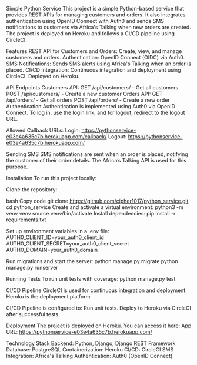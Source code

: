 Simple Python Service
This project is a simple Python-based service that provides REST APIs for managing customers and orders. 
It also integrates authentication using OpenID Connect with Auth0 and sends SMS notifications to customers via Africa's Talking when new orders are created. 
The project is deployed on Heroku and follows a CI/CD pipeline using CircleCI.

Features
    REST API for Customers and Orders: Create, view, and manage customers and orders.
    Authentication: OpenID Connect (OIDC) via Auth0.
    SMS Notifications: Sends SMS alerts using Africa's Talking when an order is placed.
    CI/CD Integration: Continuous integration and deployment using CircleCI.
    Deployed on Heroku.

API Endpoints
    Customers API:
        GET /api/customers/ - Get all customers
        POST /api/customers/ - Create a new customer
    Orders API:
        GET /api/orders/ - Get all orders
        POST /api/orders/ - Create a new order
Authentication
    Authentication is implemented using Auth0 via OpenID Connect. To log in, use the login link, and for logout, redirect to the logout URL.

Allowed Callback URLs:
    Login: https://pythonservice-e03e4a635c7b.herokuapp.com/callback/
    Logout: https://pythonservice-e03e4a635c7b.herokuapp.com/

Sending SMS
    SMS notifications are sent when an order is placed, notifying the customer of their order details. The Africa’s Talking API is used for this purpose.

Installation
To run this project locally:

Clone the repository:

bash
Copy code
git clone https://github.com/cipher1017/python_service.git
cd python_service
Create and activate a virtual environment:
    python3 -m venv venv
    source venv/bin/activate
Install dependencies:
    pip install -r requirements.txt

Set up environment variables in a .env file:
    AUTH0_CLIENT_ID=your_auth0_client_id
    AUTH0_CLIENT_SECRET=your_auth0_client_secret
    AUTH0_DOMAIN=your_auth0_domain
    
Run migrations and start the server:
    python manage.py migrate
    python manage.py runserver

Running Tests
    To run unit tests with coverage:
    python manage.py test

CI/CD Pipeline
    CircleCI is used for continuous integration and deployment.
    Heroku is the deployment platform.

CI/CD Pipeline is configured to:
    Run unit tests.
    Deploy to Heroku via CircleCI after successful tests.

Deployment
    The project is deployed on Heroku. You can access it here:
    App URL: https://pythonservice-e03e4a635c7b.herokuapp.com/

Technology Stack
    Backend: Python, Django, Django REST Framework
    Database: PostgreSQL
    Containerization: Heroku
    CI/CD: CircleCI
    SMS Integration: Africa's Talking
    Authentication: Auth0 (OpenID Connect)
